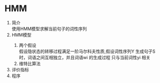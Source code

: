 # HMM
<ol>
  <li>简介</li>使用HMM模型求解当前句子的词性序列
  <li>HMM模型</li>
  <ol>
    <li>两个假设</li>假设隐状态的转移过程满足一阶马尔科夫性质,假设词性序列Y 生成句子S 时，词语之间互相独立，并且词语wi 的生成过程
只与当前词性yi 相关
    <li>维特比算法</li>
  </ol>
  <li>评价指标</li>
  <li>程序</li>
</ol>
  
